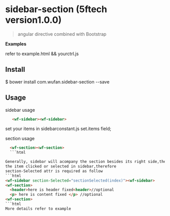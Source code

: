 # sidebar-section (5ftech version1.0.0)
>angular directive combined with Bootstrap

**Examples**

refer to example.html && yourctrl.js


## Install

$ bower install com.wufan.sidebar-section --save

## Usage

  sidebar usage

 ```html
    <wf-sidebar><wf-sidebar>
  ```
  set your items in sidebarconstant.js set.items field;

  section usage
  ```html
    <wf-section><wf-section>
    ```html

  Generally, sidebar will acompany the section besides its right side,the seciton can adjust to
  the item clicked or selected in sidebar,therefore
  section-Selected attr is required as follow
  ```html
  <wf-sidebar section-Selected="sectionSelected(index)"><wf-sidebar>
  <wf-section>
    <header>here is header fixed<header>//optional
    <p> here is content fixed </p> //optional
  <wf-section>
  ```html
  More details refer to example






